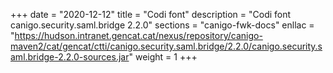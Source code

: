 +++
date        = "2020-12-12"
title       = "Codi font"
description = "Codi font canigo.security.saml.bridge 2.2.0"
sections    = "canigo-fwk-docs"
enllac		= "https://hudson.intranet.gencat.cat/nexus/repository/canigo-maven2/cat/gencat/ctti/canigo.security.saml.bridge/2.2.0/canigo.security.saml.bridge-2.2.0-sources.jar"
weight		= 1
+++
